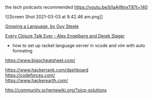 the tech podcasts  recommended https://youtu.be/b1aAjlNnxT8?t=140 

![[Screen Shot 2021-03-03 at 9.42.46 am.png]]

[Growing a Language, by Guy Steele]( https://www.youtube.com/watch?v=_ahvzDzKdB0)

[Every Clojure Talk Ever - Alex Engelberg and Derek Slager](https://www.youtube.com/watch?v=jlPaby7suOc)  


- how to set up racket language server in vcode and vim with auto formating 




https://www.bigocheatsheet.com/


https://www.hackerrank.com/dashboard  
https://codeforces.com/  
https://www.hackerearth.com/  


http://community.schemewiki.org/?sicp-solutions



